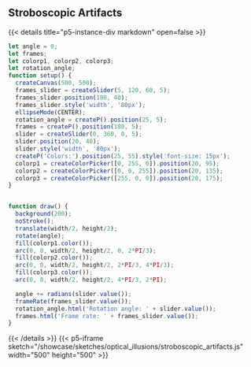 ## Stroboscopic Artifacts

{{< details title="p5-instance-div markdown" open=false >}}
```js
let angle = 0;
let frames;
let colorp1, colorp2, colorp3;
let rotation_angle;
function setup() {
  createCanvas(500, 500);
  frames_slider = createSlider(5, 120, 60, 5);
  frames_slider.position(180, 40);
  frames_slider.style('width', '80px');
  ellipseMode(CENTER);
  rotation_angle = createP().position(25, 5);
  frames = createP().position(180, 5);
  slider = createSlider(0, 360, 0, 5);
  slider.position(20, 40);
  slider.style('width', '80px');
  createP('Colors:').position(25, 55).style('font-size: 15px');
  colorp1 = createColorPicker([0, 255, 0]).position(20, 95);
  colorp2 = createColorPicker([0, 0, 255]).position(20, 135);
  colorp3 = createColorPicker([255, 0, 0]).position(20, 175);
}


function draw() {
  background(200);
  noStroke();
  translate(width/2, height/2);
  rotate(angle);
  fill(colorp1.color());
  arc(0, 0, width/2, height/2, 0, 2*PI/3);    
  fill(colorp2.color());
  arc(0, 0, width/2, height/2, 2*PI/3, 4*PI/3); 
  fill(colorp3.color());
  arc(0, 0, width/2, height/2, 4*PI/3, 2*PI);

  angle += radians(slider.value());
  frameRate(frames_slider.value());
  rotation_angle.html('Rotation angle: ' + slider.value());
  frames.html('Frame rate: ' + frames_slider.value());
}
```
{{< /details >}}
{{< p5-iframe sketch="/showcase/sketches/optical_illusions/stroboscopic_artifacts.js" width="500" height="500" >}}
